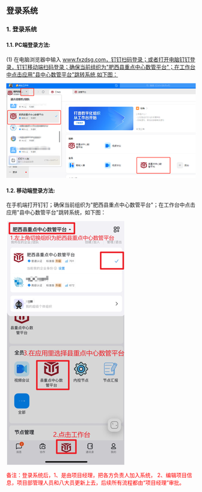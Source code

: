## 登录系统

### 1. 登录系统

#### 1.1. PC端登录方法:
(1) 在电脑浏览器中输入 www.fxzdsg.com，钉钉扫码登录；或者打开电脑钉钉登录，钉钉移动端扫码登录；确保当前组织为"肥西县重点中心数管平台"；在工作台中点击应用"县中心数管平台"跳转系统,如下图：

![PC端登录示意图](./login.jpg)

#### 1.2. 移动端登录方法:
在手机端打开钉钉；确保当前组织为"肥西县重点中心数管平台"；在工作台中点击应用"县中心数管平台"跳转系统，如下图：

![移动端登录示意图](./ydd.png)

<font color ="red">备注：登录系统后，1、是由项目经理，把各方负责人加入系统，
2、编辑项目信息，项目部管理人员和八大员更新上去，后续所有流程都由“项目经理”审批。</font>